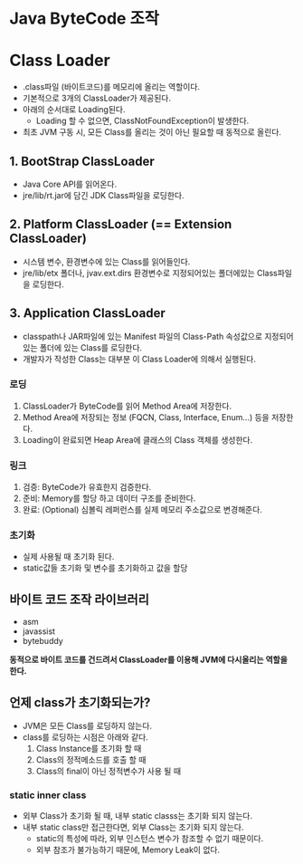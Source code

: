 # Java ByteCode 조작

# Class Loader
- .class파일 (바이트코드)를 메모리에 올리는 역할이다.
- 기본적으로 3개의 ClassLoader가 제공된다.
- 아래의 순서대로 Loading된다.
  - Loading 할 수 없으면, ClassNotFoundException이 발생한다.
- 최초 JVM 구동 시, 모든 Class를 올리는 것이 아닌 필요할 때 동적으로 올린다.

## 1. BootStrap ClassLoader
- Java Core API를 읽어온다. 
- jre/lib/rt.jar에 담긴 JDK Class파일을 로딩한다.

## 2. Platform ClassLoader (== Extension ClassLoader)
- 시스템 변수, 환경변수에 있는 Class를 읽어들인다.
- jre/lib/etx 폴더나, jvav.ext.dirs 환경변수로 지정되어있는 폴더에있는 Class파일을 로딩한다.

## 3. Application ClassLoader 
- classpath나 JAR파일에 있는 Manifest 파일의 Class-Path 속성값으로 지정되어 있는 폴더에 있는 Class를 로딩한다.
- 개발자가 작성한 Class는 대부분 이 Class Loader에 의해서 실행된다.


### 로딩
1. ClassLoader가 ByteCode를 읽어 Method Area에 저장한다.
2. Method Area에 저장되는 정보 (FQCN, Class, Interface, Enum...) 등을 저장한다.
3. Loading이 완료되면 Heap Area에 클래스의 Class 객체를 생성한다.

### 링크
1. 검증: ByteCode가 유효한지 검증한다.
2. 준비: Memory를 할당 하고 데이터 구조를 준비한다.
3. 완료: (Optional) 심볼릭 레퍼런스를 실제 메모리 주소값으로 변경해준다.

### 초기화
- 실제 사용될 때 초기화 된다.
- static값들 초기화 및 변수를 초기화하고 값을 할당


## 바이트 코드 조작 라이브러리
- asm
- javassist
- bytebuddy

**동적으로 바이트 코드를 건드려서 ClassLoader를 이용해 JVM에 다시올리는 역할을한다.**


## 언제 class가 초기화되는가?
- JVM은 모든 Class를 로딩하지 않는다.
- class를 로딩하는 시점은 아래와 같다.
  1. Class Instance를 초기화 할 때
  2. Class의 정적메소드를 호출 할 때 
  3. Class의 final이 아닌 정적변수가 사용 될 때

### static inner class
- 외부 Class가 초기화 될 때, 내부 static classs는 초기화 되지 않는다.
- 내부 static class만 접근한다면, 외부 Class는 초기화 되지 않는다.
  - static의 특성에 따라, 외부 인스턴스 변수가 참조할 수 없기 때문이다.
  - 외부 참조가 불가능하기 때문에, Memory Leak이 없다.